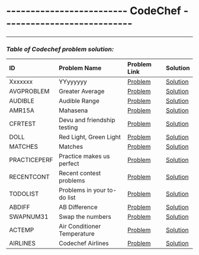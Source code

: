 # ------------------------- CodeChef ---------------------------

---

###         ***Table of Codechef problem solution:***

|  ID  | Problem Name  | Problem Link | Solution |
|:-    |:-             |:-            |:-        |
|Xxxxxxx| YYyyyyyy |[Problem](llllll)|[Solution](lllllllll)|
|AVGPROBLEM| Greater Average |[Problem](https://www.codechef.com/practice/course/logical-problems/DIFF800/problems/AVGPROBLEM)|[Solution](https://github.com/mdshakibsami/Codechef/blob/main/math/AVGPROBLEM.c)|
|AUDIBLE| Audible Range |[Problem](https://www.codechef.com/practice/course/basic-programming-concepts/DIFF500/problems/AUDIBLE)|[Solution](https://github.com/mdshakibsami/Codechef/blob/main/math/AUDIBLE.c)|
|AMR15A| Mahasena |[Problem](https://www.codechef.com/TSTIND16/problems-old/AMR15A)|[Solution](https://github.com/mdshakibsami/Codechef/blob/main/math/AMR15A.c)|
|CFRTEST| Devu and friendship testing|[Problem](https://www.codechef.com/practice/course/arrays-strings-sorting/INTARR01/problems/CFRTEST)|[Solution](https://github.com/mdshakibsami/Codechef/blob/main/Array/CFRTEST.cpp) |
|DOLL| Red Light, Green Light|[Problem](https://www.codechef.com/INFI21B/problems-old/DOLL)|[Solution](https://github.com/mdshakibsami/Codechef/blob/main/Array/DOLL.cpp)|
|MATCHES| Matches|[Problem](https://www.codechef.com/MAY19A/problems-old/MATCHS)|[Solution](https://github.com/mdshakibsami/Codechef/blob/main/Array/MATCHES.cpp)|
|PRACTICEPERF|Practice makes us perfect|[Problem](https://www.codechef.com/practice/course/basic-programming-concepts/DIFF500/problems/PRACTICEPERF)|[Solution](https://github.com/mdshakibsami/Codechef/blob/main/Array/PRACTICEPERF.cpp)|
|RECENTCONT|  Recent contest problems|[Problem](https://www.codechef.com/practice/course/logical-problems/DIFF800/problems/RECENTCONT)|[Solution](https://github.com/mdshakibsami/Codechef/blob/main/Array/RECENTCONT.cpp)|
|TODOLIST| Problems in your to-do list |[Problem](https://www.codechef.com/practice/course/logical-problems/DIFF800/problems/TODOLIST)|[Solution](https://github.com/mdshakibsami/Codechef/blob/main/Array/TODOLIST.cpp)|
|ABDIFF| AB Difference |[Problem](https://www.codechef.com/practice/course/javascript/PRACTICEJS02/problems/ABDIFF)|[Solution](https://github.com/mdshakibsami/Codechef/blob/main/contest/ABDIFF.cpp)|
|SWAPNUM31| Swap the numbers |[Problem](https://www.codechef.com/practice/course/4-star-difficulty-problems/DIFF1900/problems/SWAPNUM31)|[Solution](https://github.com/mdshakibsami/Codechef/blob/main/contest/SWAPNUM31.cpp)|
|ACTEMP| Air Conditioner Temperature |[Problem](https://www.codechef.com/practice/course/logical-problems/DIFF800/problems/ACTEMP)|[Solution](https://github.com/mdshakibsami/Codechef/blob/main/math/ACTEMP.c)|
|AIRLINES| Codechef Airlines |[Problem](https://www.codechef.com/practice/course/basic-programming-concepts/DIFF500/problems/AIRLINES)|[Solution](https://github.com/mdshakibsami/Codechef/blob/main/math/AIRLINES.c)|





